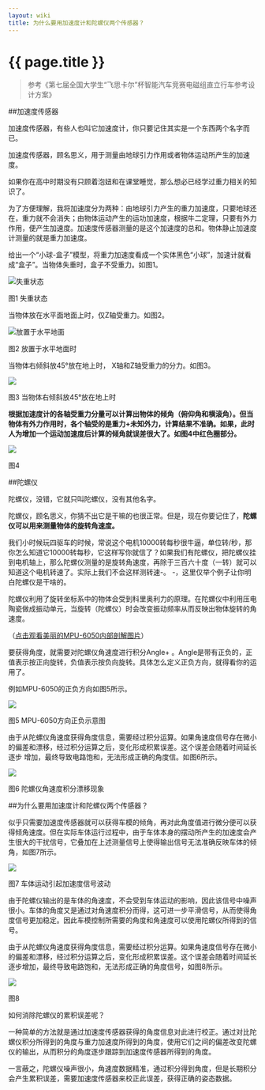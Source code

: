 ```yaml
---
layout: wiki
title: 为什么要用加速度计和陀螺仪两个传感器？
---
```


# {{ page.title }}

> 参考《第七届全国大学生“飞思卡尔”杯智能汽车竞赛电磁组直立行车参考设计方案》

##加速度传感器

加速度传感器，有些人也叫它加速度计，你只要记住其实是一个东西两个名字而已。

加速度传感器，顾名思义，用于测量由地球引力作用或者物体运动所产生的加速度。

如果你在高中时期没有只顾着泡妞和在课堂睡觉，那么想必已经学过重力相关的知识了。

为了方便理解，我将加速度分为两种：由地球引力产生的重力加速度，只要地球还在，重力就不会消失；由物体运动产生的运功加速度，根据牛二定理，只要有外力作用，便产生加速度。加速度传感器测量的是这个加速度的总和。物体静止加速度计测量的就是重力加速度。

给出一个“小球-盒子”模型，将重力加速度看成一个实体黑色“小球”，加速计就看成“盒子”。当物体失重时，盒子不受重力。如图1。

![失重状态](/img/wiki/acceleration-01.png)

图1 失重状态

当物体放在水平面地面上时，仅Z轴受重力。如图2。

![放置于水平地面](/img/wiki/acceleration-02.png)

图2 放置于水平地面时

当物体右倾斜放45°放在地上时， X轴和Z轴受重力的分力。如图3。

![](/img/wiki/acceleration-03.png)

图3 当物体右倾斜放45°放在地上时

**根据加速度计的各轴受重力分量可以计算出物体的倾角（俯仰角和横滚角）。但当物体有外力作用时，各个轴受的是重力+未知外力，计算结果不准确。如果，此时人为增加一个运动加速度后计算的倾角就误差很大了。如图4中红色圈部分。**

![](/img/wiki/acceleration-04.png)

图4

##陀螺仪

陀螺仪，没错，它就只叫陀螺仪，没有其他名字。

陀螺仪，顾名思义，你猜不出它是干嘛的也很正常。但是，现在你要记住了，**陀螺仪可以用来测量物体的旋转角速度。**

我们小时候玩四驱车的时候，常说这个电机10000转每秒很牛逼，单位转/秒，那你怎么知道它10000转每秒，它这样写你就信了？如果我们有陀螺仪，把陀螺仪挂到电机轴上，那么陀螺仪测量的是旋转角速度，再除于三百六十度（一转）就可以知道这个电机转速了。实际上我们不会这样测转速-。 -，这里仅举个例子让你明白陀螺仪是干啥的。

陀螺仪利用了旋转坐标系中的物体会受到科里奥利力的原理。在陀螺仪中利用压电陶瓷做成振动单元，当旋转（陀螺仪）时会改变振动频率从而反映出物体旋转的角速度。

（[点击观看美丽的MPU-6050内部剖解图片](/mpu6050-anatomy.html)）

要获得角度，就需要对陀螺仪角速度进行积分Angle+ 。Angle是带有正负的，正值表示按正向旋转，负值表示按负向旋转。具体怎么定义正负方向，就得看你的运用了。

例如MPU-6050的正负方向如图5所示。

![](/img/wiki/gyroscope-01.png)

图5 MPU-6050方向正负示意图

由于从陀螺仪角速度获得角度信息，需要经过积分运算。如果角速度信号存在微小
的偏差和漂移，经过积分运算之后，变化形成积累误差。这个误差会随着时间延长逐步
增加，最终导致电路饱和，无法形成正确的角度信。如图6所示。

![](/img/wiki/gyroscope-02.png)

图6 陀螺仪角速度积分漂移现象

##为什么要用加速度计和陀螺仪两个传感器？

似乎只需要加速度传感器就可以获得车模的倾角，再对此角度值进行微分便可以获得倾角速度。但在实际车体运行过程中，由于车体本身的摆动所产生的加速度会产生很大的干扰信号，它叠加在上述测量信号上使得输出信号无法准确反映车体的倾角，如图7所示。

![](/img/wiki/why-accel-gyro-01.png)

图7 车体运动引起加速度信号波动


由于陀螺仪输出的是车体的角速度，不会受到车体运动的影响，因此该信号中噪声很小。车体的角度又是通过对角速度积分而得，这可进一步平滑信号，从而使得角度信号更加稳定。因此车模控制所需要的角度和角速度可以使用陀螺仪所得到的信号。

由于从陀螺仪角速度获得角度信息，需要经过积分运算。如果角速度信号存在微小的偏差和漂移，经过积分运算之后，变化形成积累误差。这个误差会随着时间延长逐步增加，最终导致电路饱和，无法形成正确的角度信号，如图8所示。

![](/img/wiki/gyroscope-02.png)

图8

如何消除陀螺仪的累积误差呢？

一种简单的方法就是通过加速度传感器获得的角度信息对此进行校正。通过对比陀螺仪积分所得到的角度与重力加速度所得到的角度，使用它们之间的偏差改变陀螺仪的输出，从而积分的角度逐步跟踪到加速度传感器所得到的角度。

一言蔽之，陀螺仪噪声很小，角速度数据精准，通过积分得到角度，但是长期积分会产生累积误差，需要加速度传感器来校正此误差，获得正确的姿态数据。